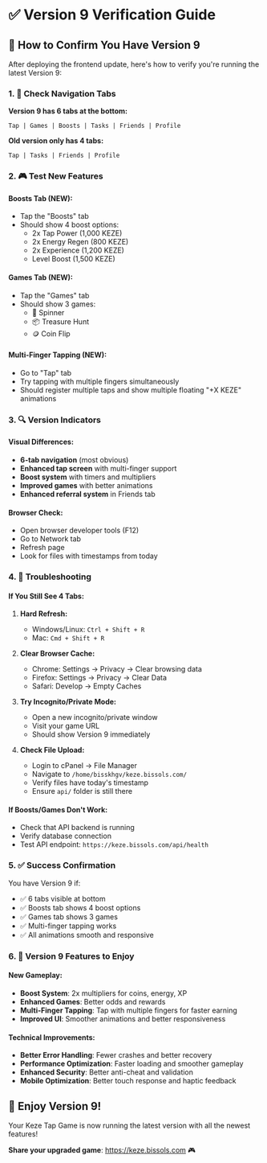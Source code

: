 # ✅ Version 9 Verification Guide

## 🎯 How to Confirm You Have Version 9

After deploying the frontend update, here's how to verify you're running the latest Version 9:

### 1. 🔢 Check Navigation Tabs
**Version 9 has 6 tabs at the bottom:**
```
Tap | Games | Boosts | Tasks | Friends | Profile
```

**Old version only has 4 tabs:**
```
Tap | Tasks | Friends | Profile
```

### 2. 🎮 Test New Features

#### Boosts Tab (NEW):
- Tap the "Boosts" tab
- Should show 4 boost options:
  - 2x Tap Power (1,000 KEZE)
  - 2x Energy Regen (800 KEZE)
  - 2x Experience (1,200 KEZE)
  - Level Boost (1,500 KEZE)

#### Games Tab (NEW):
- Tap the "Games" tab
- Should show 3 games:
  - 🎰 Spinner
  - 📦 Treasure Hunt
  - 🪙 Coin Flip

#### Multi-Finger Tapping (NEW):
- Go to "Tap" tab
- Try tapping with multiple fingers simultaneously
- Should register multiple taps and show multiple floating "+X KEZE" animations

### 3. 🔍 Version Indicators

#### Visual Differences:
- **6-tab navigation** (most obvious)
- **Enhanced tap screen** with multi-finger support
- **Boost system** with timers and multipliers
- **Improved games** with better animations
- **Enhanced referral system** in Friends tab

#### Browser Check:
- Open browser developer tools (F12)
- Go to Network tab
- Refresh page
- Look for files with timestamps from today

### 4. 🚨 Troubleshooting

#### If You Still See 4 Tabs:

1. **Hard Refresh:**
   - Windows/Linux: `Ctrl + Shift + R`
   - Mac: `Cmd + Shift + R`

2. **Clear Browser Cache:**
   - Chrome: Settings → Privacy → Clear browsing data
   - Firefox: Settings → Privacy → Clear Data
   - Safari: Develop → Empty Caches

3. **Try Incognito/Private Mode:**
   - Open a new incognito/private window
   - Visit your game URL
   - Should show Version 9 immediately

4. **Check File Upload:**
   - Login to cPanel → File Manager
   - Navigate to `/home/bisskhgv/keze.bissols.com/`
   - Verify files have today's timestamp
   - Ensure `api/` folder is still there

#### If Boosts/Games Don't Work:
- Check that API backend is running
- Verify database connection
- Test API endpoint: `https://keze.bissols.com/api/health`

### 5. ✅ Success Confirmation

You have Version 9 if:
- ✅ 6 tabs visible at bottom
- ✅ Boosts tab shows 4 boost options
- ✅ Games tab shows 3 games
- ✅ Multi-finger tapping works
- ✅ All animations smooth and responsive

### 6. 🎉 Version 9 Features to Enjoy

#### New Gameplay:
- **Boost System**: 2x multipliers for coins, energy, XP
- **Enhanced Games**: Better odds and rewards
- **Multi-Finger Tapping**: Tap with multiple fingers for faster earning
- **Improved UI**: Smoother animations and better responsiveness

#### Technical Improvements:
- **Better Error Handling**: Fewer crashes and better recovery
- **Performance Optimization**: Faster loading and smoother gameplay
- **Enhanced Security**: Better anti-cheat and validation
- **Mobile Optimization**: Better touch response and haptic feedback

## 🚀 Enjoy Version 9!

Your Keze Tap Game is now running the latest version with all the newest features!

**Share your upgraded game**: https://keze.bissols.com 🎮
